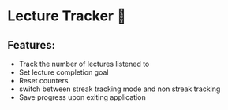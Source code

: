 # Lecture Tracker 📝
## Features:
- Track the number of lectures listened to
- Set lecture completion goal
- Reset counters
- switch between streak tracking mode and non streak tracking
- Save progress upon exiting application
